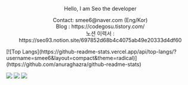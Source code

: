 <p align="center">
Hello, I am Seo the developer
<p align="center">
Contact: smee6@naver.com (Eng/Kor)<br>
Blog : https://codegosu.tistory.com/<br>
노션 이력서 : https://seo93.notion.site/697852d68b4c4075ab49e20333d4df60<br>
</p>
[![Top Langs](https://github-readme-stats.vercel.app/api/top-langs/?username=smee6&layout=compact&theme=radical)](https://github.com/anuraghazra/github-readme-stats)


<a href="http://instagram.com/seomyungin" target="_blank"><img src="https://img.shields.io/badge/seomyungin-E4405F?style=flat-square&logo=Instagram&logoColor=white"/></a>
<a href="https://www.youtube.com/channel/UCvJqYX8P_HIfKsmMsJ0M1WA" target="_blank"><img src="https://img.shields.io/badge/YOUTUBE-FF0000?style=flat-square&logo=youtube&logoColor=white"/></a>
<a href="https://smee6.github.io/about" target="_blank"><img src="https://img.shields.io/badge/gitResume-149123?style=flat-square&logoColor=white"/></a>

